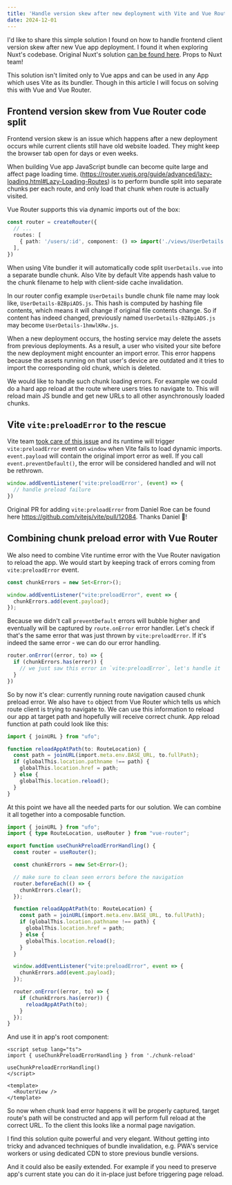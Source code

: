 ```yaml
---
title: 'Handle version skew after new deployment with Vite and Vue Router'
date: 2024-12-01
---
```


I'd like to share this simple solution I found on how to handle frontend client version skew after new Vue app deployment. I found it when exploring Nuxt's codebase. Original Nuxt's solution [can be found here](https://github.com/nuxt/nuxt/blob/2ea738854e3428f2cb03036630e6415b077fe732/packages/nuxt/src/app/plugins/chunk-reload.client.ts). Props to Nuxt team!

This solution isn't limited only to Vue apps and can be used in any App which uses Vite as its bundler. Though in this article I will focus on solving this with Vue and Vue Router.

## Frontend version skew from Vue Router code split

Frontend version skew is an issue which happens after a new deployment occurs while current clients still have old website loaded. They might keep the browser tab open for days or even weeks.

When building Vue app JavaScript bundle can become quite large and affect page loading time. (https://router.vuejs.org/guide/advanced/lazy-loading.html#Lazy-Loading-Routes) is to perform bundle split into separate chunks per each route, and only load that chunk when route is actually visited.

Vue Router supports this via dynamic imports out of the box:

```ts
const router = createRouter({
  // ...
  routes: [
    { path: '/users/:id', component: () => import('./views/UserDetails.vue') },
  ],
})
```

When using Vite bundler it will automatically code split `UserDetails.vue` into a separate bundle chunk. Also Vite by default Vite appends hash value to the chunk filename to help with client-side cache invalidation.

In our router config example `UserDetails` bundle chunk file name may look like, `UserDetails-BZBpiADS.js`. This hash is computed by hashing file contents, which means it will change if original file contents change. So if content has indeed changed, previously named `UserDetails-BZBpiADS.js` may become `UserDetails-1hmwlKRw.js`.

When a new deployment occurs, the hosting service may delete the assets from previous deployments. As a result, a user who visited your site before the new deployment might encounter an import error. This error happens because the assets running on that user's device are outdated and it tries to import the corresponding old chunk, which is deleted.

We would like to handle such chunk loading errors. For example we could do a hard app reload at the route where users tries to navigate to. This will reload main JS bundle and get new URLs to all other asynchronously loaded chunks.

## Vite `vite:preloadError` to the rescue

Vite team [took care of this issue](https://vite.dev/guide/build.html#load-error-handling) and its runtime will trigger `vite:preloadError` event on `window` when Vite fails to load dynamic imports. `event.payload` will contain the original import error as well. If you call `event.preventDefault()`, the error will be considered handled and will not be rethrown.

```ts
window.addEventListener('vite:preloadError', (event) => {
  // handle preload failure
})
```

Original PR for adding `vite:preloadError` from Daniel Roe can be found here https://github.com/vitejs/vite/pull/12084. Thanks Daniel 🎉!

## Combining chunk preload error with Vue Router

We also need to combine Vite runtime error with the Vue Router navigation to reload the app. We would start by keeping track of errors coming from `vite:preloadError` event.

```ts
const chunkErrors = new Set<Error>();

window.addEventListener("vite:preloadError", event => {
  chunkErrors.add(event.payload);
});
```

Because we didn't call `preventDefault` errors will bubble higher and eventually will be captured by `route.onError` error handler. Let's check if that's the same error that was just thrown by `vite:preloadError`. If it's indeed the same error - we can do our error handling.

```ts
router.onError((error, to) => {
  if (chunkErrors.has(error)) {
    // we just saw this error in `vite:preloadError`, let's handle it
  }
})
```

So by now it's clear: currently running route navigation caused chunk preload error. We also have `to` object from Vue Router which tells us which route client is trying to navigate to. We can use this information to reload our app at target path and hopefully will receive correct chunk. App reload function at path could look like this:

```ts
import { joinURL } from "ufo";

function reloadAppAtPath(to: RouteLocation) {
  const path = joinURL(import.meta.env.BASE_URL, to.fullPath);
  if (globalThis.location.pathname !== path) {
    globalThis.location.href = path;
  } else {
    globalThis.location.reload();
  }
}
```

At this point we have all the needed parts for our solution. We can combine it all together into a composable function.

```ts
import { joinURL } from "ufo";
import { type RouteLocation, useRouter } from "vue-router";

export function useChunkPreloadErrorHandling() {
  const router = useRouter();

  const chunkErrors = new Set<Error>();

  // make sure to clean seen errors before the navigation
  router.beforeEach(() => {
    chunkErrors.clear();
  });

  function reloadAppAtPath(to: RouteLocation) {
    const path = joinURL(import.meta.env.BASE_URL, to.fullPath);
    if (globalThis.location.pathname !== path) {
      globalThis.location.href = path;
    } else {
      globalThis.location.reload();
    }
  }

  window.addEventListener("vite:preloadError", event => {
    chunkErrors.add(event.payload);
  });

  router.onError((error, to) => {
    if (chunkErrors.has(error)) {
      reloadAppAtPath(to);
    }
  });
}
```

And use it in app's root component:

```vue
<script setup lang="ts">
import { useChunkPreloadErrorHandling } from './chunk-reload'

useChunkPreloadErrorHandling()
</script>

<template>
  <RouterView />
</template>
```

So now when chunk load error happens it will be properly captured, target route's path will be constructed and app will perform full reload at the correct URL. To the client this looks like a normal page navigation.

I find this solution quite powerful and very elegant. Without getting into tricky and advanced techniques of bundle invalidation, e.g. PWA's service workers or using dedicated CDN to store previous bundle versions.

And it could also be easily extended. For example if you need to preserve app's current state you can do it in-place just before triggering page reload.
